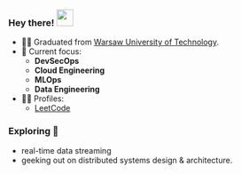 ### Hey there! <img src="https://media.giphy.com/media/hvRJCLFzcasrR4ia7z/giphy.gif" width="30"> 

- 👨‍🎓 Graduated from [Warsaw University of Technology](https://www.pw.edu.pl/engpw).
- 🔭 Current focus:
  * **DevSecOps**
  * **Cloud Engineering**
  * **MLOps**
  * **Data Engineering**
- 👨‍💻 Profiles:
  * [LeetCode](https://leetcode.com/rchojn/)

### **Exploring** 🌱
- real-time data streaming
- geeking out on distributed systems design & architecture.

<!--
<p align="center">
  <img src="https://github-readme-stats.vercel.app/api?username=rchojn&show_icons=true&custom_title=Github%20Stats&theme=dracula">
</p>
-->

